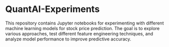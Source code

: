 # QuantAI-Experiments
This repository contains Jupyter notebooks for experimenting with different machine learning models for stock price prediction. The goal is to explore various approaches, test different feature engineering techniques, and analyze model performance to improve predictive accuracy.
